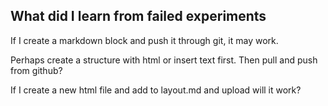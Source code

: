 ## What did I learn from failed experiments

If I create a markdown block and push it through git, it may work.

Perhaps create a structure with html or insert text first. Then pull and push from github?

If I create a new html file and add to layout.md and upload will it work?
